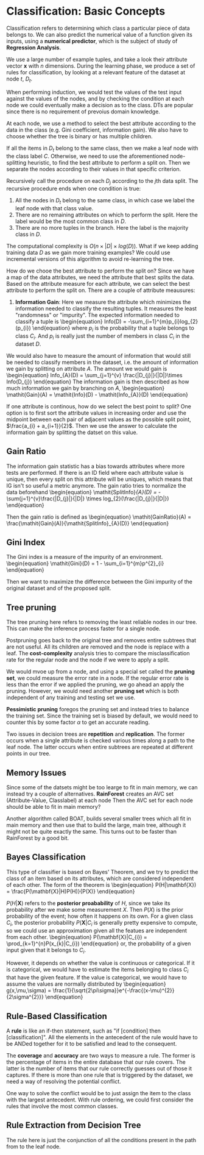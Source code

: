 # Classification: Basic Concepts
Classification refers to determining which class a particular piece of data
belongs to. 
We can also predict the numerical value of a function given its inputs, 
using a **numerical predictor**, which is the subject of study of 
**Regression Analysis**.

We use a large number of example tuples, and take a look their attribute vector
$\mathbf{x}$ with $n$ dimensions.
During the learning phase, we produce a set of rules for classification,
by looking at a relevant feature of the dataset at node $t$, $D_{t}$.

When performing induction, we would test the values of the test input against
the values of the nodes, and by checking the condition at each node we could
eventually make a decision as to the class. 
DTs are popular since there is no requirement of prevoius domain knowledge.

At each node, we use a method to select the best attribute according to the
data in the class (e.g. Gini coefficient, information gain).
We also have to choose whether the tree is binary or has multiple children.

If all the items in $D_{t}$ belong to the same class, then we make a leaf node with the 
class label $C$.
Otherwise, we need to use the aforementioned node-splitting heuristic, to find
the best attribute to perform a split on.
Then we separate the nodes according to their values in that specific criterion.

Recursively call the procedure on each $D_{j}$ according to the $j$th data split.
The recursive procedure ends when one condition is true:

1. All the nodes in $D_{t}$ belong to the same class, in which case we label the 
leaf node with that class value.
2. There are no remaining attributes on which to perform the split. Here the label
would be the most common class in $D$.
3. There are no more tuples in the branch. Here the label is the majority class in $D$.

The computational complexity is $O(n\times |D|\times log(D))$.
What if we keep adding training data $D$ as we gain more training examples?
We could use incremental versions of this algorithm to avoid re-learning the tree.

How do we chooe the best attribute to perform the split on?
Since we have a map of the data attributes, we need the attribute that best
splits the data.
Based on the attribute measure for each attribute, we can select the best attribute
to perform the split on.
There are a couple of attribute meausures:

1. **Information Gain**:  Here we measure the attribute which minimizes the information
needed to classify the resulting tuples. It measures the least "randomness" or "impurity".
The expected information needed to classify a tuple is 
\begin{equation}
	Info(D) = -\sum_{i=1}^{m}p_{i}log_{2}(p_{i})
\end{equation}
where $p_{i}$ is the probability that a tuple belongs to class $C_{i}$.
And $p_{i}$ is really just the number of members in class $C_{i}$ in the dataset $D$.

We would also have to measure the amount of information that would still be needed
to classify members in the dataset, i.e. the amount of information we gain by splitting
on attribute $A$.
The amount we would gain is 
\begin{equation}
Info_{A}(D) = \sum_{j=1}^{v} \frac{|D_{j}|}{|D|}\times Info(D_{j})
\end{equation}
The information gain is then described as how much information we gain by branching on $A$, 
\begin{equation}
\mathit{Gain}(A) = \mathit{Info}(D) - \mathit{Info_{A}}(D)
\end{equation}

If one attribute is continous, how do we select the best point to split?
One option is to first sort the attribute values in increasing order and
use the midpoint between each pair of adjacent values as the possible split point,
$\frac{a_{i} + a_{i+1}}{2}$.
Then we use the answer to calculate the information gain by splitting the datset on this value.

## Gain Ratio
The information gain statistic has a bias towards attributes where more tests are
performed.
If there is an ID field where each attribute value is unique, then every split on this
attribute will be uniques, which means that IG isn't so useful a metric anymore.
The gain ratio tries to normalize the data beforehand
\begin{equation}
\mathit{SplitInfo}_{A}(D) = -\sum_{j=1}^{v}\frac{|D_{j}|}{|D|} \times log_{2}(\frac{|D_{j}|}{|D|})
\end{equation}

Then the gain ratio is defined as 
\begin{equation}
\mathit{GainRatio}(A) = \frac{\mathit{Gain}(A)}{\mathit{SplitInfo}_{A}(D)}
\end{equation}

## Gini Index
The Gini index is a measure of the impurity of an environment.
\begin{equation}
\mathit{Gini}(D) = 1 - \sum_{i=1}^{m}p^{2}_{i}
\end{equation}

Then we want to maximize the difference between the Gini impurity of the original dataset and
of the proposed split.

## Tree pruning
The tree pruning here refers to removing the least reliable nodes in our tree.
This can make the inference process faster for a single node.

Postpruning goes back to the original tree and removes entire subtrees that are not useful.
All its children are removed and the node is replace with a leaf.
The **cost-complexity** analysis tries to compare the misclassification rate for
the regular node and the node if we were to apply a split.

We would mvoe up from a node, and using a special set called the **pruning set**,
we could measure the error rate in a node.
If the regular error rate is less than the error if we applied the pruning,
we go ahead an apply the pruning.
However, we would need another **pruning set** which is both independent
of any training and testing set we use.

**Pessimistic pruning** foregos the pruning set and instead tries to balance
the training set. 
Since the training set is biased by default, we would need to counter this by 
some factor $\alpha$ to get an accurate reading.

Two issues in decision trees are **repetition** and **replication**. 
The former occurs when a single attribute is checked various times along a path
to the leaf node.
The latter occurs when entire subtrees are repeated at different points in our tree.

## Memory Issues
Since some of the datsets might be too learge to fit in main memory, we can 
instead try a couple of alternatives.
**RainForest** creates an AVC set (Attribute-Value, Classlabel) at each node
Then the AVC set for each node should be able to fit in main memory?

Another algorithm called BOAT, builds several smaller trees which all fit in 
main memory and then use that to build the large, main tree, although it might
not be quite exactly the same.
This turns out to be faster than RainForest by a good bit.

## Bayes Classification
This type of classifier is based on Bayes' Theorem, and we try to predict the class
of an item based on its attributes, which are considered independent of each other.
The form of the theorem is
\begin{equation}
P(H|\mathbf{X}) = \frac{P(\mathbf{X}|H)P(H)}{P(X)}
\end{equation}

$P(H|\mathbf{X})$ refers to the **posterior proabability** of $H$, since we take
its probability after we make some measurement $X$.
Then $P(X)$ is the prior probability of the event; how often it happens on its own.
For a given class $C_{i}$, the posterior probability $P(\mathbf{X}|C_{i}$ is generally
pretty expensive to compute, so we could use an approximation given all the featues
are independent from each other.
\begin{equation}
P(\mathbf{X}|C_{i}) = \prod_{k=1}^{n}P(x_{k}|C_{i})
\end{equation}
or, the probability of a given input given that it belongs to $C_{i}$.

However, it depends on whether the value is continuous or categorical.
If it is categorical, we would have to estimate the items belonging to class $C_{i}$
that have the given feature. 
If the value is categorical, we would have to assume the values are normally distributed
by
\begin{equation}
g(x,\mu,\sigma) = \frac{1}{\sqrt{2\pi\sigma}}e^{-\frac{(x-\mu)^{2}}{2\sigma^{2}}}
\end{equation}

## Rule-Based Classification
A **rule** is like an if-then statement, such as "if [condition] then [classification]".
All the elements in the antecedent of the rule would have to be ANDed together
for it to be satisfied and lead to the consequent.

The **coverage** and **accuracy** are two ways to measure a rule.
The former is the percentage of items in the entire database that our rule covers.
The latter is the number of items that our rule correctly guesses out of those it captures.
If there is more than one rule that is triggered by the dataset, we need a 
way of resolving the potential conflict.

One way to solve the conflict would be to just assign the item to the class 
with the largest antecedent.
With rule ordering, we could first consider the rules that involve the most
common classes.
## Rule Extraction from Decision Tree
The rule here is just the conjunction of all the conditions present in the path
from to the leaf node. 

